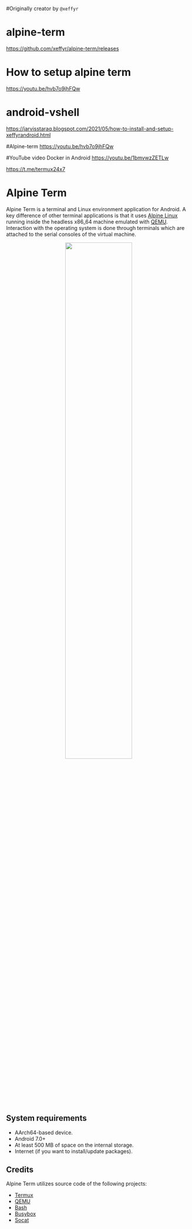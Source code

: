 #Originally creator by ```@xeffyr```

# alpine-term
https://github.com/xeffyr/alpine-term/releases

# How to setup alpine term
https://youtu.be/hvb7o9jhFQw

# android-vshell
https://jarvisstaraq.blogspot.com/2021/05/how-to-install-and-setup-xeffyrandroid.html

#Alpine-term 
https://youtu.be/hvb7o9jhFQw

#YouTube video Docker in Android 
https://youtu.be/1bmvwzZETLw

https://t.me/termux24x7

# Alpine Term

Alpine Term is a terminal and Linux environment application for Android.
A key difference of other terminal applications is that it uses
[Alpine Linux](https://alpinelinux.org/) running inside the headless
x86_64 machine emulated with [QEMU](https://www.qemu.org/). Interaction
with the operating system is done through terminals which are attached to
the serial consoles of the virtual machine.

<p align="center"><img src="help-page/img/demo_anim.gif" width="60%"></p>

## System requirements

 - AArch64-based device.
 - Android 7.0+
 - At least 500 MB of space on the internal storage.
 - Internet (if you want to install/update packages).

## Credits

Alpine Term utilizes source code of the following projects:

 - [Termux](https://github.com/termux/termux-app)
 - [QEMU](https://qemu.org)
 - [Bash](http://www.gnu.org/software/bash/bash.html)
 - [Busybox](https://busybox.net)
 - [Socat](http://www.dest-unreach.org/socat/)
